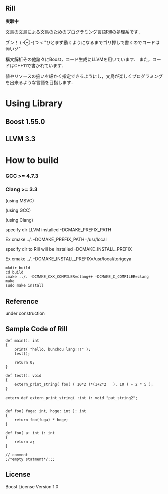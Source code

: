 Rill
--

**実験中**

文鳥の文鳥による文鳥のためのプログラミング言語Rillの処理系です．

ブン！ (◔⊖◔)つ < "ひとまず動くようになるまでゴリ押しで書くのでコードは汚いゾ"

構文解析その他諸々にBoost，コード生成にLLVMを用いています．
また，コードはC++11で書かれています．

値やリソースの扱いを細かく指定できるようにし，文鳥が楽しくプログラミングを出来るような言語を目指します．


# Using Library

## Boost 1.55.0
## LLVM 3.3


# How to build

### GCC >= 4.7.3
### Clang >= 3.3


(using MSVC)



(using GCC)


    
(using Clang)

specify dir LLVM installed
-DCMAKE_PREFIX_PATH

Ex
cmake ../. -DCMAKE_PREFIX_PATH=/usr/local


specify dir to RIll will be installed
-DCMAKE_INSTALL_PREFIX

Ex
cmake ../. -DCMAKE_INSTALL_PREFIX=/usr/local/torigoya


    mkdir build
    cd build
    cmake ../. -DCMAKE_CXX_COMPILER=clang++ -DCMAKE_C_COMPILER=clang
    make
    sudo make install


Reference
--
under construction


Sample Code of Rill
--

    def main(): int
    {
        print( "hello, bunchou lang!!!" );
        test();
    
        return 0;
    }
    
    def test(): void
    {
        extern_print_string( foo( ( 10*2 )*(1+2*2   ), 10 ) + 2 * 5 );
    }
    
    extern def extern_print_string( :int ): void "put_string2"; 
    
    
    def foo( fuga: int, hoge: int ): int
    {
        return foo(fuga) * hoge;
    }

    def foo( a: int ): int
    {
        return a;
    }

    // comment
    ;/*empty statment*/;;;



License
--

Boost License Version 1.0

